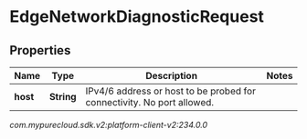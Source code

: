 # EdgeNetworkDiagnosticRequest


## Properties

| Name | Type | Description | Notes |
| ------------ | ------------- | ------------- | ------------- |
| **host** | **String** | IPv4/6 address or host to be probed for connectivity. No port allowed. |  |




_com.mypurecloud.sdk.v2:platform-client-v2:234.0.0_

